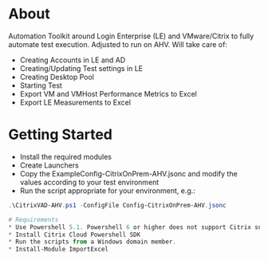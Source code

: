 # About
Automation Toolkit around Login Enterprise (LE) and VMware/Citrix to fully automate test execution.
Adjusted to run on AHV.
Will take care of:
* Creating Accounts in LE and AD
* Creating/Updating Test settings in LE
* Creating Desktop Pool
* Starting Test
* Export VM and VMHost Performance Metrics to Excel
* Export LE Measurements to Excel

# Getting Started
* Install the required modules
* Create Launchers
* Copy the ExampleConfig-CitrixOnPrem-AHV.jsonc and modify the values according to your test environment
* Run the script appropriate for your environment, e.g.:
```powershell
.\CitrixVAD-AHV.ps1 -ConfigFile Config-CitrixOnPrem-AHV.jsonc

# Requirements
* Use Powershell 5.1. Powershell 6 or higher does not support Citrix snappins
* Install Citrix Cloud Powershell SDK
* Run the scripts from a Windows domain member.
* Install-Module ImportExcel
